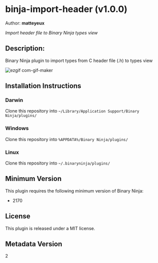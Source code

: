 # binja-import-header (v1.0.0)
Author: **matteyeux**

_Import header file to Binary Ninja types view_

## Description:

Binary Ninja plugin to import types from C header file (.h) to types view


![ezgif com-gif-maker](https://user-images.githubusercontent.com/8758978/146993470-0230ca00-6045-4552-9c55-cab22f49872d.gif)


## Installation Instructions

### Darwin

Clone this repository into `~/Library/Application Support/Binary Ninja/plugins/`

### Windows

Clone this repository into `%APPDATA%/Binary Ninja/plugins/`

### Linux

Clone this repository into `~/.binaryninja/plugins/`

## Minimum Version

This plugin requires the following minimum version of Binary Ninja:

* 2170


## License

This plugin is released under a MIT license.
## Metadata Version

2
